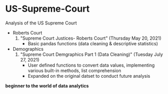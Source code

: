 # US-Supreme-Court
Analysis of the US Supreme Court
 - Roberts Court
     1. "Supreme Court Justices- Roberts Court" (Thursday May 20, 2021)
          - Basic pandas functions (data cleaning & descriptive statistics)
 - Demographics
     1. "Supreme Court Demgraphics Part 1 (Data Cleaning)" (Tuesday July 27, 2021)
          - User defined functions to convert data values, implementing various built-in methods, list comprehension
          - Expanded on the original datset to conduct future analysis

**beginner to the world of data analytics**
